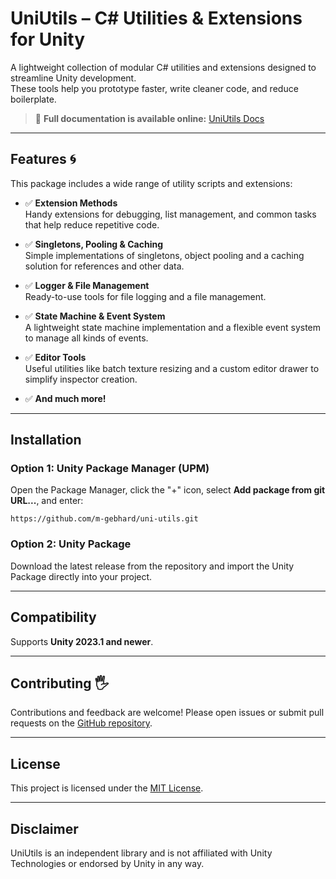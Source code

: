 # UniUtils – C# Utilities & Extensions for Unity

A lightweight collection of modular C# utilities and extensions designed to streamline Unity development.  
These tools help you prototype faster, write cleaner code, and reduce boilerplate.

> 📘 **Full documentation is available online:** [UniUtils Docs](https://m-gebhard.github.io/uni-utils/)

---

## Features 🌀

This package includes a wide range of utility scripts and extensions:

- ✅ **Extension Methods**  
  Handy extensions for debugging, list management, and common tasks that help reduce repetitive code.

- ✅ **Singletons, Pooling & Caching**  
  Simple implementations of singletons, object pooling and a caching solution for references and other data.

- ✅ **Logger & File Management**  
  Ready-to-use tools for file logging and a file management.

- ✅ **State Machine & Event System**  
  A lightweight state machine implementation and a flexible event system to manage all kinds of events.

- ✅ **Editor Tools**  
  Useful utilities like batch texture resizing and a custom editor drawer to simplify inspector creation.
- ✅ **And much more!**

---

## Installation

### Option 1: Unity Package Manager (UPM)

Open the Package Manager, click the "+" icon, select **Add package from git URL...**, and enter:

```
https://github.com/m-gebhard/uni-utils.git
```

### Option 2: Unity Package

Download the latest release from the repository and import the Unity Package directly into your project.

---

## Compatibility

Supports **Unity 2023.1 and newer**.

---

## Contributing 🖐️

Contributions and feedback are welcome! Please open issues or submit pull requests on
the [GitHub repository](https://github.com/m-gebhard/uni-utils).

---

## License

This project is licensed under the [MIT License](LICENSE.md).

---

## Disclaimer

UniUtils is an independent library and is not affiliated with Unity Technologies or endorsed by Unity in any way.